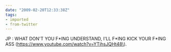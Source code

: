 ```yaml
---
date: "2009-02-20T12:33:38Z"
tags:
- imported
- from-twitter
---
```

JP : WHAT DON'T YOU F\*ING UNDERSTAND, I'LL F\*ING KICK YOUR F\*ING ASS \(https://www.youtube.com/watch?v=YTihsJQHt48\).
